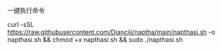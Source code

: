 一键执行命令

curl -sSL https://raw.githubusercontent.com/Dianciji/naptha/main/napthasi.sh -o napthasi.sh && chmod +x napthasi.sh && sudo ./napthasi.sh
